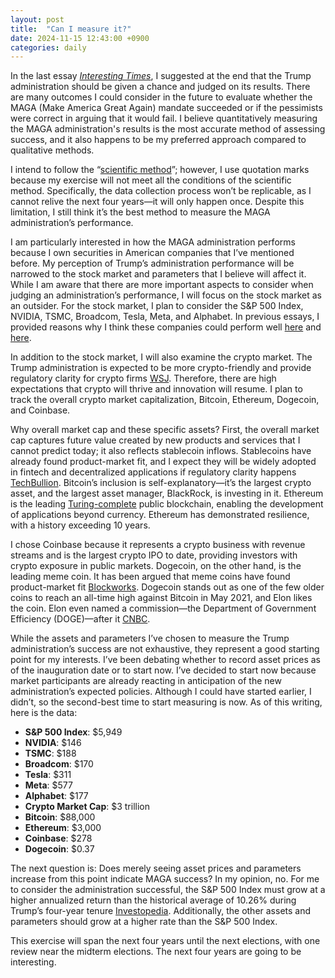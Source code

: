 ```yaml
---
layout: post
title:  "Can I measure it?"
date: 2024-11-15 12:43:00 +0900
categories: daily
---
```


In the last essay [*Interesting Times*](https://nmawungwe.github.io/daily/2024/11/09/Interesting-Times.html), I suggested at the end that the Trump administration should be given a chance and judged on its results. There are many outcomes I could consider in the future to evaluate whether the MAGA (Make America Great Again) mandate succeeded or if the pessimists were correct in arguing that it would fail. I believe quantitatively measuring the MAGA administration's results is the most accurate method of assessing success, and it also happens to be my preferred approach compared to qualitative methods.

I intend to follow the “[scientific method](https://en.wikipedia.org/wiki/Scientific_method)”; however, I use quotation marks because my exercise will not meet all the conditions of the scientific method. Specifically, the data collection process won’t be replicable, as I cannot relive the next four years—it will only happen once. Despite this limitation, I still think it’s the best method to measure the MAGA administration’s performance.

I am particularly interested in how the MAGA administration performs because I own securities in American companies that I’ve mentioned before. My perception of Trump’s administration performance will be narrowed to the stock market and parameters that I believe will affect it. While I am aware that there are more important aspects to consider when judging an administration’s performance, I will focus on the stock market as an outsider. For the stock market, I plan to consider the S&P 500 Index, NVIDIA, TSMC, Broadcom, Tesla, Meta, and Alphabet. In previous essays, I provided reasons why I think these companies could perform well [here](https://nmawungwe.github.io/daily/2024/11/05/Tailwind-Success.html) and [here](https://nmawungwe.github.io/daily/2024/11/09/Interesting-Times.html).

In addition to the stock market, I will also examine the crypto market. The Trump administration is expected to be more crypto-friendly and provide regulatory clarity for crypto firms [WSJ](https://www.wsj.com/finance/currencies/trump-president-bitcoin-crypto-regulation-prices-9981d324). Therefore, there are high expectations that crypto will thrive and innovation will resume. I plan to track the overall crypto market capitalization, Bitcoin, Ethereum, Dogecoin, and Coinbase.

Why overall market cap and these specific assets? First, the overall market cap captures future value created by new products and services that I cannot predict today; it also reflects stablecoin inflows. Stablecoins have already found product-market fit, and I expect they will be widely adopted in fintech and decentralized applications if regulatory clarity happens [TechBullion](https://techbullion.com/stablecoins-the-bridge-between-cryptocurrency-and-traditional-finance/). Bitcoin’s inclusion is self-explanatory—it’s the largest crypto asset, and the largest asset manager, BlackRock, is investing in it. Ethereum is the leading [Turing-complete](https://en.wikipedia.org/wiki/Ethereum) public blockchain, enabling the development of applications beyond currency. Ethereum has demonstrated resilience, with a history exceeding 10 years.

I chose Coinbase because it represents a crypto business with revenue streams and is the largest crypto IPO to date, providing investors with crypto exposure in public markets. Dogecoin, on the other hand, is the leading meme coin. It has been argued that meme coins have found product-market fit [Blockworks](https://blockworks.co/news/empire-newsletter-memecoins-winning). Dogecoin stands out as one of the few older coins to reach an all-time high against Bitcoin in May 2021, and Elon likes the coin. Elon even named a commission—the Department of Government Efficiency (DOGE)—after it [CNBC](https://www.cnbc.com/2024/11/13/dogecoin-surges-20percent-after-trump-announces-a-department-of-government-efficiency-doge.html).

While the assets and parameters I’ve chosen to measure the Trump administration’s success are not exhaustive, they represent a good starting point for my interests. I’ve been debating whether to record asset prices as of the inauguration date or to start now. I’ve decided to start now because market participants are already reacting in anticipation of the new administration’s expected policies. Although I could have started earlier, I didn’t, so the second-best time to start measuring is now. As of this writing, here is the data:

- **S&P 500 Index**: $5,949
- **NVIDIA**: $146
- **TSMC**: $188
- **Broadcom**: $170
- **Tesla**: $311
- **Meta**: $577
- **Alphabet**: $177
- **Crypto Market Cap**: $3 trillion
- **Bitcoin**: $88,000
- **Ethereum**: $3,000
- **Coinbase**: $278
- **Dogecoin**: $0.37

The next question is: Does merely seeing asset prices and parameters increase from this point indicate MAGA success? In my opinion, no. For me to consider the administration successful, the S&P 500 Index must grow at a higher annualized return than the historical average of 10.26% during Trump’s four-year tenure [Investopedia](https://www.investopedia.com/ask/answers/042415/what-average-annual-return-sp-500.asp). Additionally, the other assets and parameters should grow at a higher rate than the S&P 500 Index.

This exercise will span the next four years until the next elections, with one review near the midterm elections. The next four years are going to be interesting.
